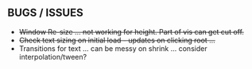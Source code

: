 
## BUGS / ISSUES

  -  ~~Window Re-size ... not working for height. Part of vis can get cut off.~~
  -  ~~Check text sizing on initial load - updates on clicking root ...~~
  - Transitions for text ... can be messy on shrink ... consider interpolation/tween?
